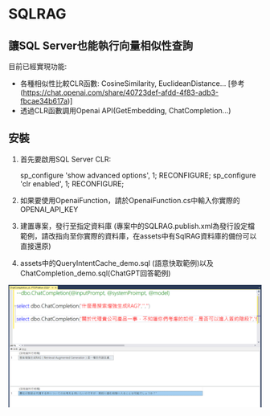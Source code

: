 # SQLRAG
## 讓SQL Server也能執行向量相似性查詢

目前已經實現功能:  
- 各種相似性比較CLR函數: CosineSimilarity, EuclideanDistance...  [參考 (https://chat.openai.com/share/40723def-afdd-4f83-adb3-fbcae34b617a)]
- 透過CLR函數調用Openai API(GetEmbedding, ChatCompletion...) 


## 安裝
1. 首先要啟用SQL Server CLR:

	sp_configure 'show advanced options', 1;
	RECONFIGURE;
	sp_configure 'clr enabled', 1;
	RECONFIGURE;

2. 如果要使用OpenaiFunction，請於OpenaiFunction.cs中輸入你實際的OPENAI_API_KEY
3. 建置專案，發行至指定資料庫 (專案中的SQLRAG.publish.xml為發行設定檔範例，請改指向至你實際的資料庫，在assets中有SqlRAG資料庫的備份可以直接還原)
4. assets中的QueryIntentCache_demo.sql (語意快取範例)以及ChatCompletion_demo.sql(ChatGPT回答範例)

![ChatCompletion](assets/ChatCompletion.png)



